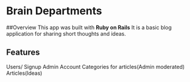 # Brain Departments

##Overview
This app was built with **Ruby on Rails** It is a basic blog application for sharing short thoughts and ideas.

## Features
  Users/ Signup
  Admin Account
  Categories for articles(Admin moderated)
  Articles(Ideas)
